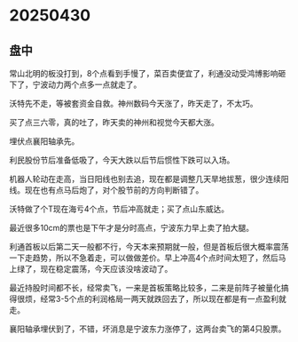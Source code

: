 # 20250430

## 盘中

常山北明的板没打到，8个点看到手慢了，菜百卖便宜了，利通没动受鸿博影响砸下了，宁波动力两个点多一点就走了。

沃特先不走，等被套资金自救。神州数码今天涨了，昨天走了，不太巧。

买了点三六零，真的吐了，昨天卖的神州和视觉今天都大涨。

埋伏点襄阳轴承先。

利民股份节后准备低吸了，今天大跌以后节后惯性下跌可以入场。

机器人轮动在走高，当日阳线也别去追，现在都是调整几天旱地拔葱，很少连续阳线。现在也有点马后炮了，对个股节前的方向判断错了。

沃特做了个T现在海亏4个点，节后冲高就走；买了点山东威达。

最近很多10cm的票也是下午才是分时高点，宁波东力早上卖了拍大腿。

利通首板以后第二天一般都不行，今天本来预期就一般，但是首板后很大概率震荡一下走趋势，所以不急着走，可以做做差价。早上冲高4个点时间太短了，然后马上绿了，现在稳定震荡，今天应该没啥波动了。

最近持股时间都不长，经常卖飞，一来是首板策略比较多，二来是前阵子被量化搞得很烦，经常3-5个点的利润格局一两天就跌回去了，所以现在都是有一点盈利就走。

襄阳轴承埋伏到了，不错，坏消息是宁波东力涨停了，这两台卖飞的第4只股票。
